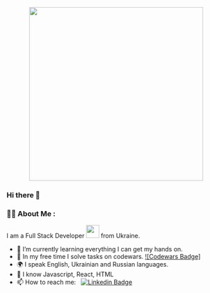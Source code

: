 

<div id="header" align="center">
  <img src="https://media.giphy.com/media/QHE5gWI0QjqF2/giphy.gif" width="400"/>
</div>
<!--<div id="badges" align="center">
  <img src="https://img.shields.io/badge/LinkedIn-blue?style=for-the-badge&logo=linkedin&logoColor=white" alt="LinkedIn Badge"/>
  <img src="https://img.shields.io/badge/Instagram-red?style=for-the-badge&logo=instagram&logoColor=white" alt="Instagram Badge"/>
  <img src="https://img.shields.io/badge/Facebook-blue?style=for-the-badge&logo=facebook&logoColor=white" alt="Facebook Badge"/>
</div>-->
<div align="center">
<img src="https://komarev.com/ghpvc/?username=EkaterinaKononenko&style=flat-square&color=blue" alt=""/>
  </div>
  

### Hi there 👋
### :woman_technologist: About Me :
I am a Full Stack Developer <img src="https://media.giphy.com/media/WUlplcMpOCEmTGBtBW/giphy.gif" width="30"> from Ukraine.
- 🔭  I’m currently learning everything I can get my hands on.
- 🌱 In my free time I solve tasks on codewars. [![Codewars Badge]](https://www.codewars.com/users/rsschool_781e769882a8cab9)
- 🌍 I speak English, Ukrainian and Russian languages.
- 💬 I know Javascript, React, HTML
- 📫 How to reach me: &nbsp; [![Linkedin Badge](https://img.shields.io/badge/-LinkedIn-blue?style=flat&logo=Linkedin&logoColor=white)](https://www.linkedin.com/in/ekaterinakononenko/)

